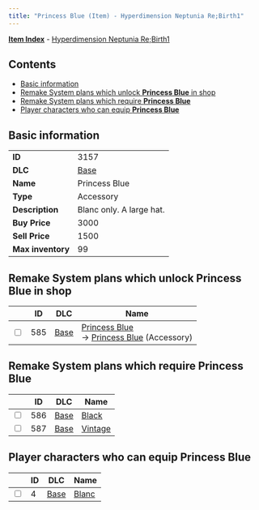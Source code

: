 ```yaml
---
title: "Princess Blue (Item) - Hyperdimension Neptunia Re;Birth1"
---
```


[**Item Index**](/neptunia/rb1/item/index.html) - [Hyperdimension Neptunia Re;Birth1](/neptunia/rb1)

## Contents

- [Basic information](#basic-information)
- [Remake System plans which unlock **Princess Blue** in shop](#remake-system-plans-which-unlock-princess-blue-in-shop)
- [Remake System plans which require **Princess Blue**](#remake-system-plans-which-require-princess-blue)
- [Player characters who can equip **Princess Blue**](#player-characters-who-can-equip-princess-blue)

## Basic information

|   |   |
| -- | -- |
| **ID** | 3157 |
| **DLC** | [Base](/neptunia/rb1/dlc/1-base.html) |
| **Name** | Princess Blue |
| **Type** | Accessory |
| **Description** | Blanc only. A large hat. |
| **Buy Price** | 3000 |
| **Sell Price** | 1500 |
| **Max inventory** | 99 |


## Remake System plans which unlock **Princess Blue** in shop

|    | ID | DLC | Name |
| -- | -- | --- | ---- |
| <input type="checkbox" id="rb1-remake-1-585" class="trackbox" /> | 585 | [Base](/neptunia/rb1/dlc/1-base.html) | [Princess Blue](/neptunia/rb1/remake/1-585-princess-blue.html)<br /> → [Princess Blue](/neptunia/rb1/item/1-3157-princess-blue.html) (Accessory) |


## Remake System plans which require **Princess Blue**

|    | ID | DLC | Name |
| -- | -- | --- | ---- |
| <input type="checkbox" id="rb1-quest-1-586" class="trackbox" /> | 586 | [Base](/neptunia/rb1/dlc/1-base.html) | [Black](/neptunia/rb1/quest/1-586-black.html) |
| <input type="checkbox" id="rb1-quest-1-587" class="trackbox" /> | 587 | [Base](/neptunia/rb1/dlc/1-base.html) | [Vintage](/neptunia/rb1/quest/1-587-vintage.html) |


## Player characters who can equip **Princess Blue**

|    | ID | DLC | Name |
| -- | -- | --- | ---- |
| <input type="checkbox" id="rb1-player-1-4" class="trackbox" /> | 4 | [Base](/neptunia/rb1/dlc/1-base.html) | [Blanc](/neptunia/rb1/player/1-4-blanc.html) |
